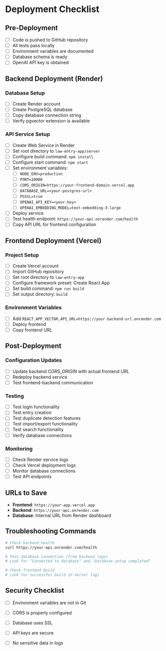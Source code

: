 # Deployment Checklist

## Pre-Deployment

- [ ] Code is pushed to GitHub repository
- [ ] All tests pass locally
- [ ] Environment variables are documented
- [ ] Database schema is ready
- [ ] OpenAI API key is obtained

## Backend Deployment (Render)

### Database Setup
- [ ] Create Render account
- [ ] Create PostgreSQL database
- [ ] Copy database connection string
- [ ] Verify pgvector extension is available

### API Service Setup
- [ ] Create Web Service in Render
- [ ] Set root directory to `law-entry-app/server`
- [ ] Configure build command: `npm install`
- [ ] Configure start command: `npm start`
- [ ] Set environment variables:
  - [ ] `NODE_ENV=production`
  - [ ] `PORT=10000`
  - [ ] `CORS_ORIGIN=https://your-frontend-domain.vercel.app`
  - [ ] `DATABASE_URL=<your-postgres-url>`
  - [ ] `PGSSL=true`
  - [ ] `OPENAI_API_KEY=<your-key>`
  - [ ] `OPENAI_EMBEDDING_MODEL=text-embedding-3-large`
- [ ] Deploy service
- [ ] Test health endpoint: `https://your-api.onrender.com/health`
- [ ] Copy API URL for frontend configuration

## Frontend Deployment (Vercel)

### Project Setup
- [ ] Create Vercel account
- [ ] Import GitHub repository
- [ ] Set root directory to `law-entry-app`
- [ ] Configure framework preset: Create React App
- [ ] Set build command: `npm run build`
- [ ] Set output directory: `build`

### Environment Variables
- [ ] Add `REACT_APP_VECTOR_API_URL=https://your-backend-url.onrender.com`
- [ ] Deploy frontend
- [ ] Copy frontend URL

## Post-Deployment

### Configuration Updates
- [ ] Update backend CORS_ORIGIN with actual frontend URL
- [ ] Redeploy backend service
- [ ] Test frontend-backend communication

### Testing
- [ ] Test login functionality
- [ ] Test entry creation
- [ ] Test duplicate detection features
- [ ] Test import/export functionality
- [ ] Test search functionality
- [ ] Verify database connections

### Monitoring
- [ ] Check Render service logs
- [ ] Check Vercel deployment logs
- [ ] Monitor database connections
- [ ] Test API endpoints

## URLs to Save

- **Frontend**: `https://your-app.vercel.app`
- **Backend**: `https://your-api.onrender.com`
- **Database**: Internal URL from Render dashboard

## Troubleshooting Commands

```bash
# Check backend health
curl https://your-api.onrender.com/health

# Test database connection (from backend logs)
# Look for "Connected to database" and "Database setup completed"

# Check frontend build
# Look for successful build in Vercel logs
```

## Security Checklist

- [ ] Environment variables are not in Git
- [ ] CORS is properly configured
- [ ] Database uses SSL
- [ ] API keys are secure
- [ ] No sensitive data in logs

